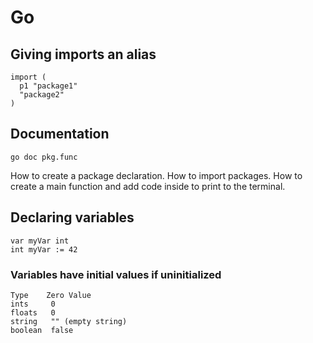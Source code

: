 # Go

## Giving imports an alias

```
import (
  p1 "package1"
  "package2"
)
```

## Documentation

```
go doc pkg.func
```

How to create a package declaration.
How to import packages.
How to create a main function and add code inside to print to the terminal.



## Declaring variables

```
var myVar int
int myVar := 42
```

### Variables have initial values if uninitialized

```
Type    Zero Value
ints     0
floats   0
string   "" (empty string)
boolean  false
```

